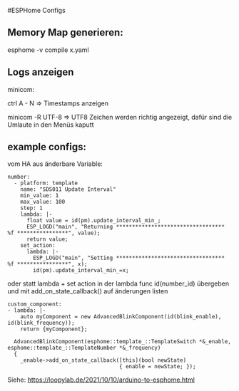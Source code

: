 #ESPHome Configs

## Memory Map generieren:

esphome -v compile x.yaml

## Logs anzeigen
minicom:

ctrl A - N => Timestamps anzeigen

minicom -R UTF-8 => UTF8 Zeichen werden richtig angezeigt, dafür sind die Umlaute in den Menüs kaputt

## example configs:

vom HA aus änderbare Variable:
```
number:
  - platform: template
    name: "SDS011 Update Interval"
    min_value: 1
    max_value: 100
    step: 1
    lambda: |-
      float value = id(pm).update_interval_min_;
      ESP_LOGD("main", "Returning ********************************** %f ****************", value);
      return value;
    set_action:
      lambda: |-
        ESP_LOGD("main", "Setting ********************************** %f ****************", x);
        id(pm).update_interval_min_=x;
```
oder statt lambda + set action in der lambda func id(number_id) übergeben und mit add_on_state_callback() auf änderungen listen
```
custom_component:
- lambda: |-
    auto myComponent = new AdvancedBlinkComponent(id(blink_enable), id(blink_frequency));
    return {myComponent};
```

```
  AdvancedBlinkComponent(esphome::template_::TemplateSwitch *&_enable, esphome::template_::TemplateNumber *&_frequency)
  {
    _enable->add_on_state_callback([this](bool newState)
                                   { enable = newState; });
```

Siehe:
https://loopylab.de/2021/10/10/arduino-to-esphome.html
